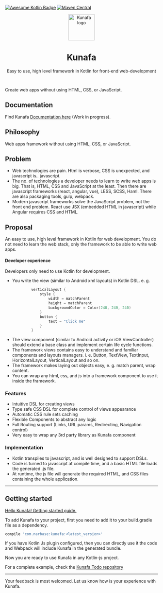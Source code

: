 [![Awesome Kotlin Badge](https://kotlin.link/awesome-kotlin.svg)](https://github.com/KotlinBy/awesome-kotlin)
[![Maven Central](https://img.shields.io/maven-central/v/com.narbase/kunafa.svg)](https://mvnrepository.com/artifact/com.narbase/kunafa)

<div align="center">
  <img alt="Kunafa logo" src="https://github.com/Kabbura/Kunafa/raw/master/logo.png" height="86" />
</div>

<div align="center">
  <h1>Kunafa</h1>
  <p>Easy to use, high level framework in Kotlin for front-end web-development</p>
  <br>
</div>

Create web apps without using HTML, CSS, or JavaScript.

## Documentation
Find Kunafa [Documentation here](https://kabbura.gitbook.io/kunafa/) (Work in progress). 

## Philosophy
Web apps framework without using HTML, CSS, or JavaScript.

## Problem

* Web technologies are pain. Html is verbose, CSS is unexpected, and javascript is.. javascript.
* The no. of technologies a developer needs to learn to write web apps is big. That is, HTML, CSS and JavaScript at the least. Then there are javascript frameworks (react, angular, vue), LESS, SCSS, Haml. There are also packaging tools, gulp, webpack.
* Modern javascript frameworks solve the JavaScript problem, not the front end problem. React use JSX (embedded HTML in javascript) while Angular requires CSS and HTML.

## Proposal

An easy to use, high level framework in Kotlin for web development. You do not need to learn the web stack, only the framework to be able to write web apps.

#### Developer experience

Developers only need to use Kotlin for development.

- You write the view (similar to Android xml layouts) in Kotlin DSL. e. g.
```kotlin
            verticalLayout {
                style {
                    width = matchParent
                    height = matchParent
                    backgroundColor = Color(240, 240, 240)
                }
                button {
                    text = "Click me"
                }
            }

  ```

- The view component (similar to Android activity or iOS ViewController) should extend a base class and implement certain life cycle functions.
- The framework views contains easy to understand and familiar components and layouts managers. i. e. Button, TextView, TextInput, HorizontalLayout, VerticalLayout and so on.
- The framework makes laying out objects easy, e. g.  match parent, wrap content.
- You can wrap any html, css, and js into a framework component to use it inside the framework.

### Features

* Intuitive DSL for creating views
* Type safe CSS DSL for complete control of views appearance
* Automatic CSS rule sets caching
* Flexible Components to abstract any logic
* Full Routing support (Links, URL params, Redirecting, Navigation control)
* Very easy to wrap any 3rd party library as Kunafa component


### Implementation

- Kotlin transpiles to javascript, and is well designed to support DSLs.
- Code is turned to javascript at compile time, and a basic HTML file loads the generated .js file.
- At runtime, the js file will generate the required HTML, and CSS files containing the whole application.

---
## Getting started

 [Hello Kunafa! Getting started guide.](https://github.com/Kabbura/Kunafa/wiki/Hello-Kunafa)

To add Kunafa to your project, first you need to add it to your build.gradle file as a dependency. 
```groovy
compile 'com.narbase:kunafa:<latest_version>'
````
If you have Kotlin Js plugin configured, then you can directly use it the code and Webpack will include Kunafa in the 
generated bundle.

Now you are ready to use Kunafa in any Kotlin-js project.

For a complete example, check the [Kunafa Todo repository](https://github.com/Kabbura/kunafa-todo)


---

Your feedback is most welcomed. Let us know how is your experience with Kunafa. 
